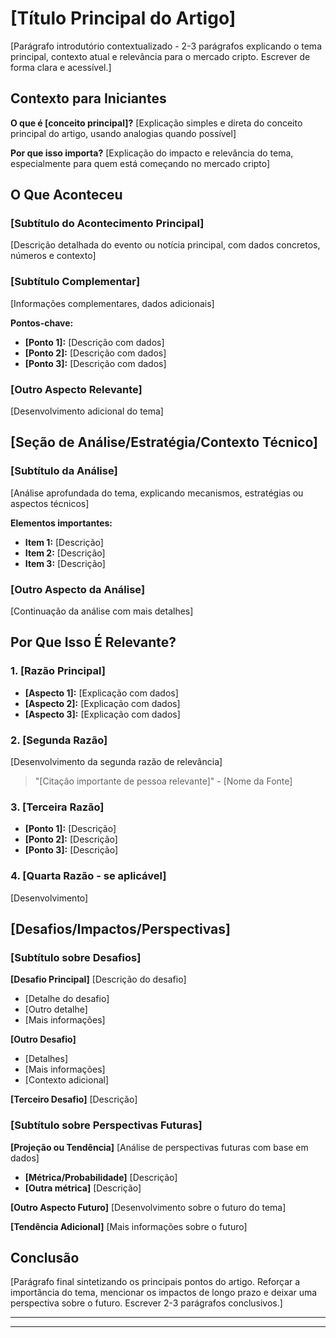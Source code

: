# [Título Principal do Artigo]

[Parágrafo introdutório contextualizado - 2-3 parágrafos explicando o tema principal, contexto atual e relevância para o mercado cripto. Escrever de forma clara e acessível.]

## Contexto para Iniciantes

**O que é [conceito principal]?**
[Explicação simples e direta do conceito principal do artigo, usando analogias quando possível]

**Por que isso importa?**
[Explicação do impacto e relevância do tema, especialmente para quem está começando no mercado cripto]

## O Que Aconteceu

### [Subtítulo do Acontecimento Principal]

[Descrição detalhada do evento ou notícia principal, com dados concretos, números e contexto]

### [Subtítulo Complementar]

[Informações complementares, dados adicionais]

**Pontos-chave:**
- **[Ponto 1]:** [Descrição com dados]
- **[Ponto 2]:** [Descrição com dados]
- **[Ponto 3]:** [Descrição com dados]

### [Outro Aspecto Relevante]

[Desenvolvimento adicional do tema]

## [Seção de Análise/Estratégia/Contexto Técnico]

### [Subtítulo da Análise]

[Análise aprofundada do tema, explicando mecanismos, estratégias ou aspectos técnicos]

**Elementos importantes:**
- **Item 1:** [Descrição]
- **Item 2:** [Descrição]
- **Item 3:** [Descrição]

### [Outro Aspecto da Análise]

[Continuação da análise com mais detalhes]

## Por Que Isso É Relevante?

### 1. [Razão Principal]

- **[Aspecto 1]:** [Explicação com dados]
- **[Aspecto 2]:** [Explicação com dados]
- **[Aspecto 3]:** [Explicação com dados]

### 2. [Segunda Razão]

[Desenvolvimento da segunda razão de relevância]

> "[Citação importante de pessoa relevante]" - [Nome da Fonte]

### 3. [Terceira Razão]

- **[Ponto 1]:** [Descrição]
- **[Ponto 2]:** [Descrição]
- **[Ponto 3]:** [Descrição]

### 4. [Quarta Razão - se aplicável]

[Desenvolvimento]

## [Desafios/Impactos/Perspectivas]

### [Subtítulo sobre Desafios]

**[Desafio Principal]**
[Descrição do desafio]
- [Detalhe do desafio]
- [Outro detalhe]
- [Mais informações]

**[Outro Desafio]**
- [Detalhes]
- [Mais informações]
- [Contexto adicional]

**[Terceiro Desafio]**
[Descrição]

### [Subtítulo sobre Perspectivas Futuras]

**[Projeção ou Tendência]**
[Análise de perspectivas futuras com base em dados]
- **[Métrica/Probabilidade]** [Descrição]
- **[Outra métrica]** [Descrição]

**[Outro Aspecto Futuro]**
[Desenvolvimento sobre o futuro do tema]

**[Tendência Adicional]**
[Mais informações sobre o futuro]

## Conclusão

[Parágrafo final sintetizando os principais pontos do artigo. Reforçar a importância do tema, mencionar os impactos de longo prazo e deixar uma perspectiva sobre o futuro. Escrever 2-3 parágrafos conclusivos.]

---

<!--
✅ NOTA DE TRANSPARÊNCIA - ADICIONADA AUTOMATICAMENTE COM DESIGN VISUAL

A nota de transparência é adicionada AUTOMATICAMENTE pela API de import.
NÃO inclua a nota manualmente neste template.

DESIGN DA NOTA:
- Box visual com gradiente roxo/azul
- Borda amarela à esquerda
- Texto simples e direto
- Formatação profissional

CONTEÚDO DA NOTA:
"Publicado por **$MILAGRE Research** | Última atualização: {DATE}

Este conteúdo é educacional e informativo, baseado em fontes verificadas
do mercado cripto. Não constitui aconselhamento financeiro ou recomendação
de investimento. Criptomoedas envolvem riscos - sempre conduza sua própria
pesquisa (DYOR)."

FLUXO AUTOMATIZADO:
1. Gemini CLI gera artigo SEM nota (foco em conteúdo de qualidade)
2. Watcher detecta novo arquivo .md
3. Watcher → API /api/articles/import
4. API adiciona nota estilizada automaticamente
5. Artigo é salvo no banco COM nota visual padronizada

FERRAMENTA DE MANUTENÇÃO:
- scripts/add-transparency-note.js → Para adicionar nota em artigos antigos no banco
  (Usa o mesmo design visual da API)

RESPONSABILIDADES:
- gemini-central.sh: Gera conteúdo de qualidade
- API import: Adiciona formatação padrão (nota de transparência estilizada)
- add-transparency-note.js: Ferramenta de manutenção para artigos existentes
-->

---
